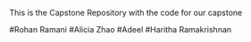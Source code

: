 This is the Capstone Repository with the code for our capstone

#Rohan Ramani
#Alicia Zhao
#Adeel 
#Haritha Ramakrishnan
